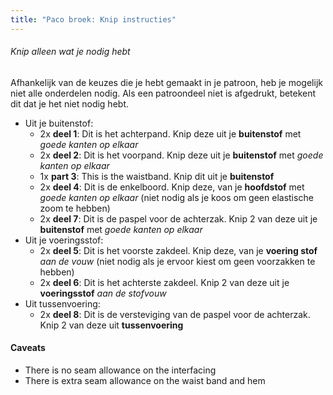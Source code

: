 ```yaml
---
title: "Paco broek: Knip instructies"
---
```


<Tip>

###### Knip alleen wat je nodig hebt

Afhankelijk van de keuzes die je hebt gemaakt in je patroon, heb je mogelijk niet alle onderdelen nodig.
Als een patroondeel niet is afgedrukt, betekent dit dat je het niet nodig hebt.

</Tip>

- Uit je buitenstof:
  - 2x **deel 1**: Dit is het achterpand. Knip deze uit je **buitenstof** met _goede kanten op elkaar_
  - 2x **deel 2**: Dit is het voorpand. Knip deze uit je **buitenstof** met _goede kanten op elkaar_
  - 1x **part 3**: This is the waistband. Knip dit uit je **buitenstof**
  - 2x **deel 4**: Dit is de enkelboord. Knip deze, van je **hoofdstof** met _goede kanten op elkaar_ (niet nodig als je koos om geen elastische zoom te hebben)
  - 2x **deel 7**: Dit is de paspel voor de achterzak. Knip 2 van deze uit je **buitenstof** met _goede kanten op elkaar_
- Uit je voeringsstof:
  - 2x **deel 5**: Dit is het voorste zakdeel. Knip deze, van je **voering stof** _aan de vouw_ (niet nodig als je ervoor kiest om geen voorzakken te hebben)
  - 2x **deel 6**: Dit is het achterste zakdeel. Knip 2 van deze uit je **voeringsstof** _aan de stofvouw_
- Uit tussenvoering:
  - 2x **deel 8**: Dit is de versteviging van de paspel voor de achterzak. Knip 2 van deze uit **tussenvoering**

<Warning>

#### Caveats

- There is no seam allowance on the interfacing
- There is extra seam allowance on the waist band and hem

</Warning>
